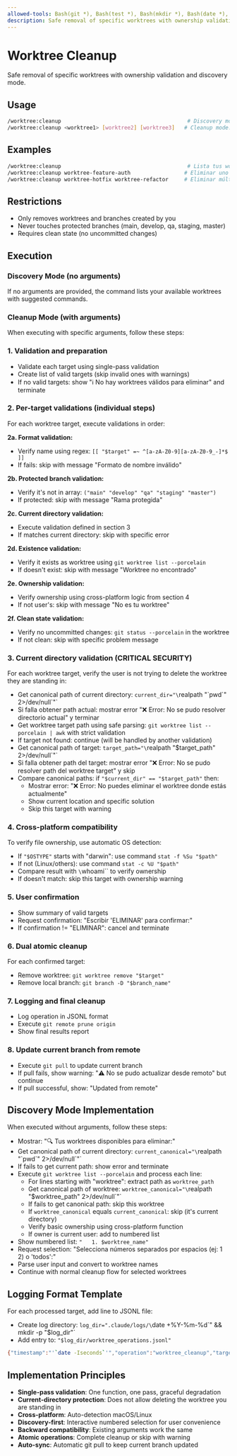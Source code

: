 ```yaml
---
allowed-tools: Bash(git *), Bash(test *), Bash(mkdir *), Bash(date *), Bash(whoami), Bash(echo *), Bash([[ ]])
description: Safe removal of specific worktrees with ownership validation and discovery mode
---
```


# Worktree Cleanup

Safe removal of specific worktrees with ownership validation and discovery mode.

## Usage

```bash
/worktree:cleanup                                        # Discovery mode: lista worktrees disponibles
/worktree:cleanup <worktree1> [worktree2] [worktree3]   # Cleanup mode: eliminar específicos
```

## Examples

```bash
/worktree:cleanup                                        # Lista tus worktrees con comandos sugeridos
/worktree:cleanup worktree-feature-auth                 # Eliminar uno específico
/worktree:cleanup worktree-hotfix worktree-refactor     # Eliminar múltiples
```

## Restrictions

- Only removes worktrees and branches created by you
- Never touches protected branches (main, develop, qa, staging, master)
- Requires clean state (no uncommitted changes)

## Execution

### Discovery Mode (no arguments)

If no arguments are provided, the command lists your available worktrees with suggested commands.

### Cleanup Mode (with arguments)

When executing with specific arguments, follow these steps:

### 1. Validation and preparation

- Validate each target using single-pass validation
- Create list of valid targets (skip invalid ones with warnings)
- If no valid targets: show "ℹ️ No hay worktrees válidos para eliminar" and terminate

### 2. Per-target validations (individual steps)

For each worktree target, execute validations in order:

**2a. Format validation:**

- Verify name using regex: `[[ "$target" =~ ^[a-zA-Z0-9][a-zA-Z0-9_-]*$ ]]`
- If fails: skip with message "Formato de nombre inválido"

**2b. Protected branch validation:**

- Verify it's not in array: `("main" "develop" "qa" "staging" "master")`
- If protected: skip with message "Rama protegida"

**2c. Current directory validation:**

- Execute validation defined in section 3
- If matches current directory: skip with specific error

**2d. Existence validation:**

- Verify it exists as worktree using `git worktree list --porcelain`
- If doesn't exist: skip with message "Worktree no encontrado"

**2e. Ownership validation:**

- Verify ownership using cross-platform logic from section 4
- If not user's: skip with message "No es tu worktree"

**2f. Clean state validation:**

- Verify no uncommitted changes: `git status --porcelain` in the worktree
- If not clean: skip with specific problem message

### 3. Current directory validation (CRITICAL SECURITY)

For each worktree target, verify the user is not trying to delete the worktree they are standing in:

- Get canonical path of current directory: `current_dir="\`realpath \"\`pwd\`\" 2>/dev/null\`"`
- Si falla obtener path actual: mostrar error "❌ Error: No se pudo resolver directorio actual" y terminar
- Get worktree target path using safe parsing: `git worktree list --porcelain | awk` with strict validation
- If target not found: continue (will be handled by another validation)
- Get canonical path of target: `target_path="\`realpath \"$target_path\" 2>/dev/null\`"`
- Si falla obtener path del target: mostrar error "❌ Error: No se pudo resolver path del worktree target" y skip
- Compare canonical paths: if `"$current_dir" == "$target_path"` then:
  - Mostrar error: "❌ Error: No puedes eliminar el worktree donde estás actualmente"
  - Show current location and specific solution
  - Skip this target with warning

### 4. Cross-platform compatibility

To verify file ownership, use automatic OS detection:

- If `"$OSTYPE"` starts with "darwin": use command `stat -f %Su "$path"`
- If not (Linux/others): use command `stat -c %U "$path"`
- Compare result with `\`whoami\`` to verify ownership
- If doesn't match: skip this target with ownership warning

### 5. User confirmation

- Show summary of valid targets
- Request confirmation: "Escribir 'ELIMINAR' para confirmar:"
- If confirmation != "ELIMINAR": cancel and terminate

### 6. Dual atomic cleanup

For each confirmed target:

- Remove worktree: `git worktree remove "$target"`
- Remove local branch: `git branch -D "$branch_name"`

### 7. Logging and final cleanup

- Log operation in JSONL format
- Execute `git remote prune origin`
- Show final results report

### 8. Update current branch from remote

- Execute `git pull` to update current branch
- If pull fails, show warning: "⚠️ No se pudo actualizar desde remoto" but continue
- If pull successful, show: "Updated from remote"

## Discovery Mode Implementation

When executed without arguments, follow these steps:

- Mostrar: "🔍 Tus worktrees disponibles para eliminar:"
- Get canonical path of current directory: `current_canonical="\`realpath \"\`pwd\`\" 2>/dev/null\`"`
- If fails to get current path: show error and terminate
- Execute `git worktree list --porcelain` and process each line:
  - For lines starting with "worktree": extract path as `worktree_path`
  - Get canonical path of worktree: `worktree_canonical="\`realpath \"$worktree_path\" 2>/dev/null\`"`
  - If fails to get canonical path: skip this worktree
  - If `worktree_canonical` equals `current_canonical`: skip (it's current directory)
  - Verify basic ownership using cross-platform function
  - If owner is current user: add to numbered list
- Show numbered list: `"   1. $worktree_name"`
- Request selection: "Selecciona números separados por espacios (ej: 1 2) o 'todos':"
- Parse user input and convert to worktree names
- Continue with normal cleanup flow for selected worktrees

## Logging Format Template

For each processed target, add line to JSONL file:

- Create log directory: `log_dir=".claude/logs/\`date +%Y-%m-%d\`" && mkdir -p "$log_dir"`
- Add entry to: `"$log_dir/worktree_operations.jsonl"`

```bash
{"timestamp":"'`date -Iseconds`'","operation":"worktree_cleanup","target":"$target","user":"'`whoami`'","my_email":"'`git config user.email`'","worktree_removed":"$worktree_removed","local_removed":"$local_removed","local_only":true,"commit_sha":"'`git rev-parse HEAD`'"}
```

## Implementation Principles

- **Single-pass validation**: One function, one pass, graceful degradation
- **Current-directory protection**: Does not allow deleting the worktree you are standing in
- **Cross-platform**: Auto-detection macOS/Linux
- **Discovery-first**: Interactive numbered selection for user convenience
- **Backward compatibility**: Existing arguments work the same
- **Atomic operations**: Complete cleanup or skip with warning
- **Auto-sync**: Automatic git pull to keep current branch updated
